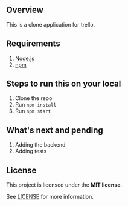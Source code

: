 ## Overview

This is a clone application for trello. 

## Requirements

1. [Node.js](https://nodejs.org/)
2. [npm](https://www.npmjs.com/)

## Steps to run this on your local
1. Clone the repo 
2. Run `npm install`
3. Run `npm start`

## What's next and pending 
1. Adding the backend
2. Adding tests 

## License
This project is licensed under the **MIT license**.

See [LICENSE](LICENSE) for more information.